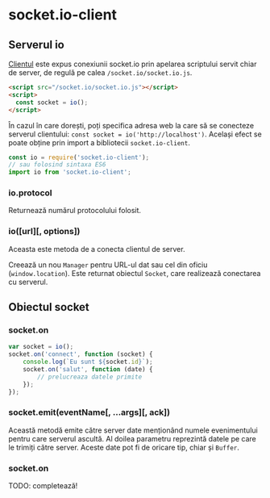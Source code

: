 # socket.io-client

## Serverul io

[Clientul](https://socket.io/docs/client-api/) este expus conexiunii socket.io prin apelarea scriptului servit chiar de server, de regulă pe calea `/socket.io/socket.io.js`.

```html
<script src="/socket.io/socket.io.js"></script>
<script>
  const socket = io();
</script>
```

În cazul în care dorești, poți specifica adresa web la care să se conecteze serverul clientului: `const socket = io('http://localhost')`. Același efect se poate obține prin import a bibliotecii `socket.io-client`.

```javascript
const io = require('socket.io-client');
// sau folosind sintaxa ES6
import io from 'socket.io-client';
```

### io.protocol

Returnează numărul protocolului folosit.

### io([url][, options])

Aceasta este metoda de a conecta clientul de server.

Creează un nou `Manager` pentru URL-ul dat sau cel din oficiu (`window.location`). Este returnat obiectul `Socket`, care realizează conectarea cu serverul.

## Obiectul socket

### socket.on

```javascript
var socket = io();
socket.on('connect', function (socket) {
    console.log(`Eu sunt ${socket.id}`);
    socket.on('salut', function (date) {
        // prelucreaza datele primite
    });
});
```

### socket.emit(eventName[, …args][, ack])

Această metodă emite către server date menționând numele evenimentului pentru care serverul ascultă. Al doilea parametru reprezintă datele pe care le trimiți către server. Aceste date pot fi de oricare tip, chiar și `Buffer`.

### socket.on

TODO: completează!
